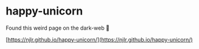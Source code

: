 # happy-unicorn

Found this weird page on the dark-web 🦄

[https://njlr.github.io/happy-unicorn/](https://njlr.github.io/happy-unicorn/)
